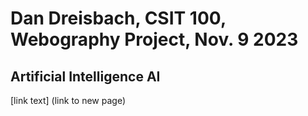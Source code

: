 # Dan Dreisbach, CSIT 100, Webography Project, Nov. 9 2023
## Artificial Intelligence AI
[link text] (link to new page)
